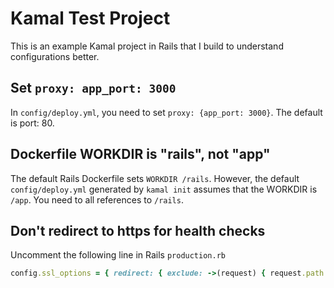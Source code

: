 # Kamal Test Project

This is an example Kamal project in Rails that I build to understand configurations better.

## Set `proxy: app_port: 3000`

In `config/deploy.yml`, you need to set `proxy: {app_port: 3000}`. The default is port: 80.

## Dockerfile WORKDIR is "rails", not "app"

The default Rails Dockerfile sets `WORKDIR /rails`. However, the default `config/deploy.yml` generated by `kamal init` assumes that the WORKDIR is `/app`. You need to all references to `/rails`.

## Don't redirect to https for health checks

Uncomment the following line in Rails `production.rb`

```ruby
config.ssl_options = { redirect: { exclude: ->(request) { request.path == "/up" } } }
```



